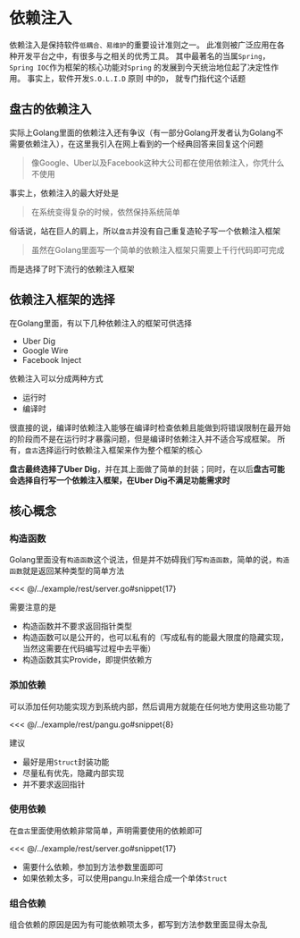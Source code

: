 # 依赖注入

依赖注入是保持软件`低耦合、易维护`的重要设计准则之一。 此准则被广泛应用在各种开发平台之中，有很多与之相关的优秀工具。 其中最著名的当属`Spring`，`Spring IOC`作为框架的核心功能对`Spring`
的发展到今天统治地位起了决定性作用。 事实上，软件开发`S.O.L.I.D` 原则 中的`D`， 就专门指代这个话题

## 盘古的依赖注入

实际上Golang里面的依赖注入还有争议（有一部分Golang开发者认为Golang不需要依赖注入），在这里我引入在网上看到的一个经典回答来回复这个问题
> 像Google、Uber以及Facebook这种大公司都在使用依赖注入，你凭什么不使用

事实上，依赖注入的最大好处是
> 在系统变得复杂的时候，依然保持系统简单

俗话说，站在巨人的肩上，所以`盘古`并没有自己重复造轮子写一个依赖注入框架
> 虽然在Golang里面写一个简单的依赖注入框架只需要上千行代码即可完成

而是选择了时下流行的依赖注入框架

## 依赖注入框架的选择

在Golang里面，有以下几种依赖注入的框架可供选择

- Uber Dig
- Google Wire
- Facebook Inject

依赖注入可以分成两种方式

- 运行时
- 编译时

很直接的说，编译时依赖注入能够在编译时检查依赖且能做到将错误限制在最开始的阶段而不是在运行时才暴露问题，但是编译时依赖注入并不适合写成框架。 所有，`盘古`选择运行时依赖注入框架来作为整个框架的核心

**盘古最终选择了Uber Dig**，并在其上面做了简单的封装；同时，在以后**盘古可能会选择自行写一个依赖注入框架，在Uber Dig不满足功能需求时**

## 核心概念

### 构造函数

Golang里面没有`构造函数`这个说法，但是并不妨碍我们写`构造函数`，简单的说，`构造函数`就是返回某种类型的简单方法

<<< @/../example/rest/server.go#snippet{17}

需要注意的是

- 构造函数并不要求返回指针类型
- 构造函数可以是公开的，也可以私有的（写成私有的能最大限度的隐藏实现，当然这需要在代码编写过程中去平衡）
- 构造函数其实Provide，即提供依赖方

### 添加依赖

可以添加任何功能实现方到系统内部，然后调用方就能在任何地方使用这些功能了

<<< @/../example/rest/pangu.go#snippet{8}

建议

- 最好是用`Struct`封装功能
- 尽量私有优先，隐藏内部实现
- 并不要求返回指针

### 使用依赖

在`盘古`里面使用依赖非常简单，声明需要使用的依赖即可

<<< @/../example/rest/server.go#snippet{17}

- 需要什么依赖，参加到方法参数里面即可
- 如果依赖太多，可以使用pangu.In来组合成一个单体`Struct`

### 组合依赖

组合依赖的原因是因为有可能依赖项太多，都写到方法参数里面显得太杂乱
